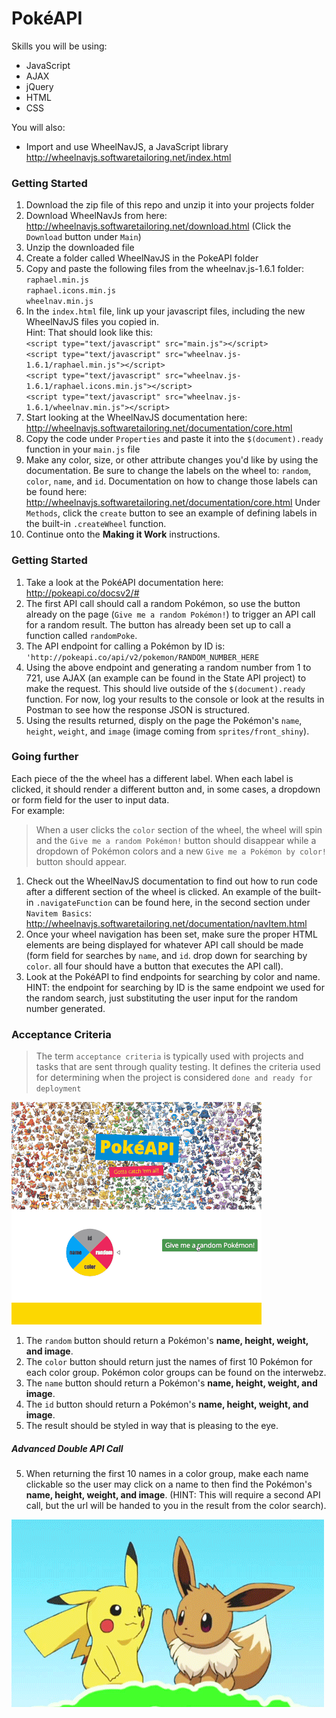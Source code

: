 # PokéAPI

Skills you will be using:

  - JavaScript
  - AJAX
  - jQuery
  - HTML
  - CSS

You will also:
  - Import and use WheelNavJS, a JavaScript library http://wheelnavjs.softwaretailoring.net/index.html


### Getting Started
1. Download the zip file of this repo and unzip it into your projects folder
1. Download WheelNavJs from here: http://wheelnavjs.softwaretailoring.net/download.html
(Click the `Download` button under `Main`)
1. Unzip the downloaded file
1. Create a folder called WheelNavJS in the PokeAPI folder
1. Copy and paste the following files from the wheelnav.js-1.6.1 folder:  
    `raphael.min.js`  
    `raphael.icons.min.js`  
    `wheelnav.min.js`
1. In the `index.html` file, link up your javascript files, including the new WheelNavJS files you copied in.  
    Hint: That should look like this:  
    `<script type="text/javascript" src="main.js"></script>`  
    `<script type="text/javascript" src="wheelnav.js-1.6.1/raphael.min.js"></script>`  
    `<script type="text/javascript" src="wheelnav.js-1.6.1/raphael.icons.min.js"></script>`  
    `<script type="text/javascript" src="wheelnav.js-1.6.1/wheelnav.min.js"></script>`
1. Start looking at the WheelNavJS documentation here: http://wheelnavjs.softwaretailoring.net/documentation/core.html
2. Copy the code under `Properties` and paste it into the `$(document).ready` function in your `main.js` file
3. Make any color, size, or other attribute changes you'd like by using the documentation. Be sure to change the labels on the wheel to: `random`, `color`, `name`, and `id`. Documentation on how to change those labels can be found here:  
    http://wheelnavjs.softwaretailoring.net/documentation/core.html
    Under `Methods`, click the `create` button to see an example of defining labels in the built-in `.createWheel` function.
4. Continue onto the **Making it Work** instructions.


### Getting Started
1. Take a look at the PokéAPI documentation here:  
    http://pokeapi.co/docsv2/#
2. The first API call should call a random Pokémon, so use the button already on the page (`Give me a random Pokémon!`) to trigger an API call for a random result. The button has already been set up to call a function called `randomPoke`.
3. The API endpoint for calling a Pokémon by ID is:
    `'http://pokeapi.co/api/v2/pokemon/RANDOM_NUMBER_HERE`
1. Using the above endpoint and generating a random number from 1 to 721, use AJAX (an example can be found in the State API project) to make the request. This should live outside of the `$(document).ready` function. For now, log your results to the console or look at the results in Postman to see how the response JSON is structured.
2. Using the results returned, disply on the page the Pokémon's `name`, `height`, `weight`, and `image` (image coming from `sprites/front_shiny`).

### Going further
Each piece of the the wheel has a different label. When each label is clicked, it should render a different button and, in some cases, a dropdown or form field for the user to input data.  
For example:
>When a user clicks the `color` section of the wheel, the wheel will spin and the `Give me a random Pokémon!` button should disappear while a dropdown of Pokémon colors and a new `Give me a Pokémon by color!` button should appear.

1. Check out the WheelNavJS documentation to find out how to run code after a different section of the wheel is clicked. An example of the built-in `.navigateFunction` can be found here, in the second section under `Navitem Basics`:
    http://wheelnavjs.softwaretailoring.net/documentation/navItem.html
1. Once your wheel navigation has been set, make sure the proper HTML elements are being displayed for whatever API call should be made (form field for searches by `name`, and `id`. drop down for searching by `color`. all four should have a button that executes the API call).
2. Look at the PokéAPI to find endpoints for searching by color and name. HINT: the endpoint for searching by ID is the same endpoint we used for the random search, just substituting the user input for the random number generated.

### Acceptance Criteria
> The term `acceptance criteria` is typically used with projects and tasks that are sent through quality testing. It defines the criteria used for determining when the project is considered `done and ready for deployment`

![Sample](img/pokeapigiffed.gif)

1. The `random` button should return a Pokémon's **name, height, weight, and image**.
2. The `color` button should return just the names of first 10 Pokémon for each color group. Pokémon color groups can be found on the interwebz.
3. The `name` button should return a Pokémon's **name, height, weight, and image**.
4. The `id` button should return a Pokémon's **name, height, weight, and image**.
5. The result should be styled in way that is pleasing to the eye.

##### Advanced Double API Call
5. When returning the first 10 names in a color group, make each name clickable so the user may click on a name to then find the Pokémon's **name, height, weight, and image**. (HINT: This will require a second API call, but the url will be handed to you in the result from the color search).

![HighFive!](img/giphypoke.gif)
